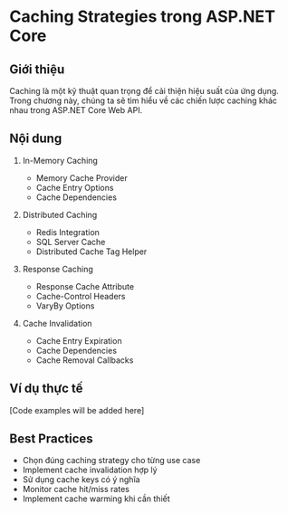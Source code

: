 # Caching Strategies trong ASP.NET Core

## Giới thiệu
Caching là một kỹ thuật quan trọng để cải thiện hiệu suất của ứng dụng. Trong chương này, chúng ta sẽ tìm hiểu về các chiến lược caching khác nhau trong ASP.NET Core Web API.

## Nội dung
1. In-Memory Caching
   - Memory Cache Provider
   - Cache Entry Options
   - Cache Dependencies

2. Distributed Caching
   - Redis Integration
   - SQL Server Cache
   - Distributed Cache Tag Helper

3. Response Caching
   - Response Cache Attribute
   - Cache-Control Headers
   - VaryBy Options

4. Cache Invalidation
   - Cache Entry Expiration
   - Cache Dependencies
   - Cache Removal Callbacks

## Ví dụ thực tế
[Code examples will be added here]

## Best Practices
- Chọn đúng caching strategy cho từng use case
- Implement cache invalidation hợp lý
- Sử dụng cache keys có ý nghĩa
- Monitor cache hit/miss rates
- Implement cache warming khi cần thiết 